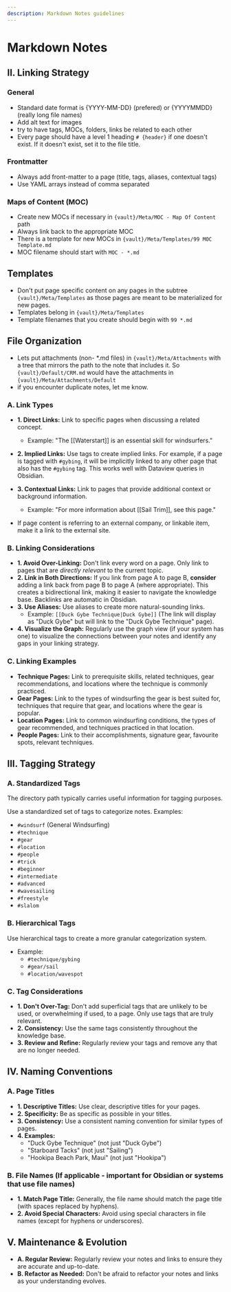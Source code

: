 ```yaml
---
description: Markdown Notes guidelines
---
```

# Markdown Notes

## II. Linking Strategy

### General

- Standard date format is {YYYY-MM-DD} (prefered) or {YYYYMMDD} (really long file names)
- Add alt text for images
- try to have tags, MOCs, folders, links be related to each other
- Every page should have a level 1 heading `# {header}` if one doesn't exist. If it doesn't exist, set it to the file title.

### Frontmatter

- Always add front-matter to a page (title, tags, aliases, contextual tags)
- Use YAML arrays instead of comma separated

### Maps of Content (MOC)

- Create new MOCs if necessary in `{vault}/Meta/MOC - Map Of Content` path
- Always link back to the appropriate MOC
- There is a template for new MOCs in `{vault}/Meta/Templates/99 MOC Template.md`
- MOC filename should start with `MOC - *.md`

## Templates

- Don't put page specific content on any pages in the subtree `{vault}/Meta/Templates` as those pages are meant to be materialized for new pages.
- Templates belong in `{vault}/Meta/Templates`
- Template filenames that you create should begin with `99 *.md`

## File Organization

- Lets put attachments (non- *.md files) in `{vault}/Meta/Attachments` with a tree that mirrors the path to the note that includes it. So `{vault}/Default/CRM.md` would have the attachments in `{vault}/Meta/Attachments/Default`
- if you encounter duplicate notes, let me know.

### A. Link Types

- **1. Direct Links:**  Link to specific pages when discussing a related concept.
  - Example: "The [[Waterstart]] is an essential skill for windsurfers."
- **2. Implied Links:**  Use tags to create implied links.  For example, if a page is tagged with `#gybing`, it will be implicitly linked to any other page that also has the `#gybing` tag. This works well with Dataview queries in Obsidian.
- **3. Contextual Links:** Link to pages that provide additional context or background information.
  - Example: "For more information about [[Sail Trim]], see this page."

- If page content is referring to an external company, or linkable item, make it a link to the external site.

### B. Linking Considerations

- **1. Avoid Over-Linking:** Don't link every word on a page.  Only link to pages that are *directly relevant* to the current topic.
- **2. Link in Both Directions:**  If you link from page A to page B, **consider** adding a link back from page B to page A (where appropriate).  This creates a bidirectional link, making it easier to navigate the knowledge base. Backlinks are automatic in Obsidian.
- **3. Use Aliases:** Use aliases to create more natural-sounding links.
  - Example: `[[Duck Gybe Technique|Duck Gybe]]`  (The link will display as "Duck Gybe" but will link to the "Duck Gybe Technique" page).
- **4. Visualize the Graph:** Regularly use the graph view (if your system has one) to visualize the connections between your notes and identify any gaps in your linking strategy.

### C. Linking Examples

- **Technique Pages:** Link to prerequisite skills, related techniques, gear recommendations, and locations where the technique is commonly practiced.
- **Gear Pages:** Link to the types of windsurfing the gear is best suited for, techniques that require that gear, and locations where the gear is popular.
- **Location Pages:** Link to common windsurfing conditions, the types of gear recommended, and techniques practiced in that location.
- **People Pages:** Link to their accomplishments, signature gear, favourite spots, relevant techniques.

## III. Tagging Strategy

### A. Standardized Tags

The directory path typically carries useful information for tagging purposes.

Use a standardized set of tags to categorize notes.  Examples:

- `#windsurf` (General Windsurfing)
- `#technique`
- `#gear`
- `#location`
- `#people`
- `#trick`
- `#beginner`
- `#intermediate`
- `#advanced`
- `#wavesailing`
- `#freestyle`
- `#slalom`

### B. Hierarchical Tags

Use hierarchical tags to create a more granular categorization system.

- Example:
  - `#technique/gybing`
  - `#gear/sail`
  - `#location/wavespot`

### C. Tag Considerations

- **1. Don't Over-Tag:** Don't add superficial tags that are unlikely to be used, or overwhelming if used, to a page.  Only use tags that are truly relevant.
- **2. Consistency:**  Use the same tags consistently throughout the knowledge base.
- **3. Review and Refine:** Regularly review your tags and remove any that are no longer needed.

## IV. Naming Conventions

### A. Page Titles

- **1. Descriptive Titles:** Use clear, descriptive titles for your pages.
- **2. Specificity:** Be as specific as possible in your titles.
- **3. Consistency:** Use a consistent naming convention for similar types of pages.
- **4. Examples:**
  - "Duck Gybe Technique" (not just "Duck Gybe")
  - "Starboard Tacks" (not just "Sailing")
  - "Hookipa Beach Park, Maui" (not just "Hookipa")

### B. File Names (If applicable - important for Obsidian or systems that use file names)

- **1. Match Page Title:** Generally, the file name should match the page title (with spaces replaced by hyphens).
- **2. Avoid Special Characters:** Avoid using special characters in file names (except for hyphens or underscores).

## V. Maintenance & Evolution

- **A. Regular Review:** Regularly review your notes and links to ensure they are accurate and up-to-date.
- **B. Refactor as Needed:** Don't be afraid to refactor your notes and links as your understanding evolves.
